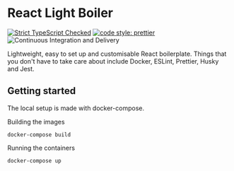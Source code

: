 # React Light Boiler

[![Strict TypeScript Checked](https://badgen.net/badge/TS/Strict "Strict TypeScript Checked")](https://www.typescriptlang.org)
[![code style: prettier](https://img.shields.io/badge/code_style-prettier-ff69b4.svg?style=flat-square)](https://github.com/prettier/prettier)
![Continuous Integration and Delivery](https://github.com/tobiwankenobii/react-light-boiler/workflows/Github%20Actions/badge.svg?branch=develop)

Lightweight, easy to set up and customisable React boilerplate.
Things that you don't have to take care about include Docker, ESLint, Prettier, Husky and Jest.

## Getting started

The local setup is made with docker-compose.

Building the images

```shell
docker-compose build
```

Running the containers

```shell
docker-compose up
```

